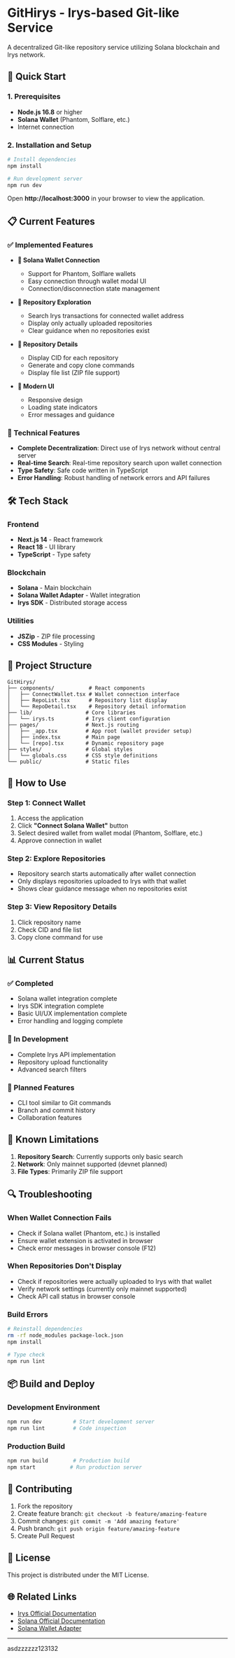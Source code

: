 # GitHirys - Irys-based Git-like Service

A decentralized Git-like repository service utilizing Solana blockchain and Irys network.

## 🚀 Quick Start

### 1. Prerequisites

- **Node.js 16.8** or higher
- **Solana Wallet** (Phantom, Solflare, etc.)
- Internet connection

### 2. Installation and Setup

```bash
# Install dependencies
npm install

# Run development server
npm run dev
```

Open **http://localhost:3000** in your browser to view the application.

## 📋 Current Features

### ✅ Implemented Features

- **🔗 Solana Wallet Connection**
  - Support for Phantom, Solflare wallets
  - Easy connection through wallet modal UI
  - Connection/disconnection state management

- **📂 Repository Exploration**
  - Search Irys transactions for connected wallet address
  - Display only actually uploaded repositories
  - Clear guidance when no repositories exist

- **📄 Repository Details**
  - Display CID for each repository
  - Generate and copy clone commands
  - Display file list (ZIP file support)

- **🎨 Modern UI**
  - Responsive design
  - Loading state indicators
  - Error messages and guidance

### 🔧 Technical Features

- **Complete Decentralization**: Direct use of Irys network without central server
- **Real-time Search**: Real-time repository search upon wallet connection
- **Type Safety**: Safe code written in TypeScript
- **Error Handling**: Robust handling of network errors and API failures

## 🛠 Tech Stack

### Frontend

- **Next.js 14** - React framework
- **React 18** - UI library
- **TypeScript** - Type safety

### Blockchain

- **Solana** - Main blockchain
- **Solana Wallet Adapter** - Wallet integration
- **Irys SDK** - Distributed storage access

### Utilities

- **JSZip** - ZIP file processing
- **CSS Modules** - Styling

## 📁 Project Structure

```
GitHirys/
├── components/           # React components
│   ├── ConnectWallet.tsx # Wallet connection interface
│   ├── RepoList.tsx      # Repository list display
│   └── RepoDetail.tsx    # Repository detail information
├── lib/                 # Core libraries
│   └── irys.ts          # Irys client configuration
├── pages/               # Next.js routing
│   ├── _app.tsx         # App root (wallet provider setup)
│   ├── index.tsx        # Main page
│   └── [repo].tsx       # Dynamic repository page
├── styles/              # Global styles
│   └── globals.css      # CSS style definitions
└── public/              # Static files
```

## 🎯 How to Use

### Step 1: Connect Wallet

1. Access the application
2. Click **"Connect Solana Wallet"** button
3. Select desired wallet from wallet modal (Phantom, Solflare, etc.)
4. Approve connection in wallet

### Step 2: Explore Repositories

- Repository search starts automatically after wallet connection
- Only displays repositories uploaded to Irys with that wallet
- Shows clear guidance message when no repositories exist

### Step 3: View Repository Details

1. Click repository name
2. Check CID and file list
3. Copy clone command for use

## 📊 Current Status

### ✅ Completed

- Solana wallet integration complete
- Irys SDK integration complete
- Basic UI/UX implementation complete
- Error handling and logging complete

### 🚧 In Development

- Complete Irys API implementation
- Repository upload functionality
- Advanced search filters

### 🔮 Planned Features

- CLI tool similar to Git commands
- Branch and commit history
- Collaboration features

## 🐛 Known Limitations

1. **Repository Search**: Currently supports only basic search
2. **Network**: Only mainnet supported (devnet planned)
3. **File Types**: Primarily ZIP file support

## 🔍 Troubleshooting

### When Wallet Connection Fails

- Check if Solana wallet (Phantom, etc.) is installed
- Ensure wallet extension is activated in browser
- Check error messages in browser console (F12)

### When Repositories Don't Display

- Check if repositories were actually uploaded to Irys with that wallet
- Verify network settings (currently only mainnet supported)
- Check API call status in browser console

### Build Errors

```bash
# Reinstall dependencies
rm -rf node_modules package-lock.json
npm install

# Type check
npm run lint
```

## 📦 Build and Deploy

### Development Environment

```bash
npm run dev          # Start development server
npm run lint         # Code inspection
```

### Production Build

```bash
npm run build        # Production build
npm start           # Run production server
```

## 🤝 Contributing

1. Fork the repository
2. Create feature branch: `git checkout -b feature/amazing-feature`
3. Commit changes: `git commit -m 'Add amazing feature'`
4. Push branch: `git push origin feature/amazing-feature`
5. Create Pull Request

## 📄 License

This project is distributed under the MIT License.

## 🌐 Related Links

- [Irys Official Documentation](https://docs.irys.xyz)
- [Solana Official Documentation](https://docs.solana.com)
- [Solana Wallet Adapter](https://github.com/solana-labs/wallet-adapter)

---

asdzzzzzz123132
